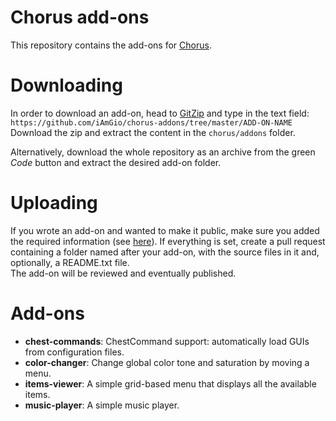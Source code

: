 # Chorus add-ons

This repository contains the add-ons for [Chorus](https://github.com/iAmGio/chorus).

# Downloading
In order to download an add-on, head to [GitZip](https://kinolien.github.io/gitzip/) and type in the text field:  
`https://github.com/iAmGio/chorus-addons/tree/master/ADD-ON-NAME`  
Download the zip and extract the content in the `chorus/addons` folder.  

Alternatively, download the whole repository as an archive from the green _Code_ button and extract the desired add-on folder.

# Uploading
If you wrote an add-on and wanted to make it public, make sure you added the required information (see [here](https://github.com/iAmGio/chorus/wiki/Your-first-add-on)). If everything is set, create a pull request containing a folder named after your add-on, with the source files in it and, optionally, a README.txt file.  
The add-on will be reviewed and eventually published.

# Add-ons
* **chest-commands**: ChestCommand support: automatically load GUIs from configuration files.
* **color-changer**: Change global color tone and saturation by moving a menu.
* **items-viewer**: A simple grid-based menu that displays all the available items.
* **music-player**: A simple music player.

